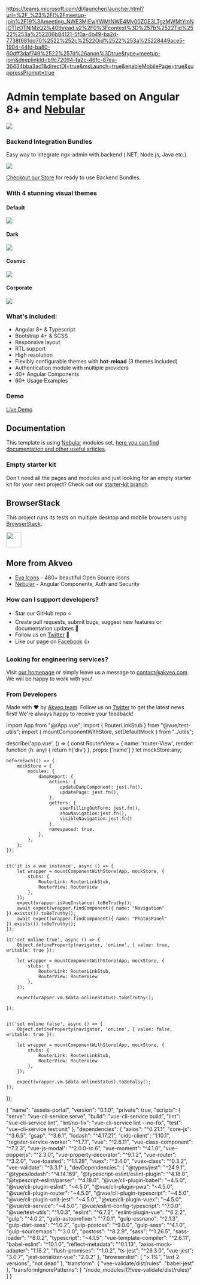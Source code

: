 https://teams.microsoft.com/dl/launcher/launcher.html?url=%2F_%23%2Fl%2Fmeetup-join%2F19%3Ameeting_NWE3MjEwYWMtNWE4My00ZGE3LTgzMWMtYmNjOTIzOTNjMzQ2%40thread.v2%2F0%3Fcontext%3D%257b%2522Tid%2522%253a%252206b84121-5f0a-4b49-ba2d-7738f681dd70%2522%252c%2522Oid%2522%253a%25228449ace5-1904-44fd-ba80-60dff3daf749%2522%257d%26anon%3Dtrue&type=meetup-join&deeplinkId=b9c72094-fa2c-46fc-87ea-36434bba3ad1&directDl=true&msLaunch=true&enableMobilePage=true&suppressPrompt=true

# Admin template based on Angular 8+ and <a href="https://github.com/akveo/nebular">Nebular</a>
<a target="_blank" href="http://akveo.com/ngx-admin/pages/dashboard?theme=corporate&utm_source=github&utm_medium=ngx_admin_readme&utm_campaign=main_pic"><img src="https://i.imgur.com/mFdqvgG.png"/></a>

### Backend Integration Bundles
Easy way to integrate ngx-admin with backend (.NET, Node.js, Java etc.).

<a target="_blank" href="https://store.akveo.com/collections/all/?utm_source=github&utm_medium=ngx_admin_readme">
  <img src="https://i.imgur.com/Ywbs8cl.png"/>
</a>

[Checkout our Store](https://store.akveo.com/collections/all/?utm_source=github&utm_medium=ngx_admin_readme) for ready to use Backend Bundles.

### With 4 stunning visual themes



#### Default
<a target="_blank" href="http://akveo.com/ngx-admin/pages/dashboard?theme=default&utm_source=github&utm_medium=ngx_admin_readme&utm_campaign=themes"><img src="https://i.imgur.com/Kn3xDKQ.png"/></a>

#### Dark
<a target="_blank" href="http://akveo.com/ngx-admin/pages/dashboard?theme=dark&utm_source=github&utm_medium=ngx_admin_readme&utm_campaign=themes"><img src="https://i.imgur.com/FAn5iXY.png"/></a>

#### Cosmic
<a target="_blank" href="http://akveo.com/ngx-admin/pages/dashboard?theme=cosmic&utm_source=github&utm_medium=ngx_admin_readme&utm_campaign=themes"><img src="https://i.imgur.com/iJu2YDF.png"/></a>

#### Corporate
<a target="_blank" href="http://akveo.com/ngx-admin/pages/dashboard?theme=corporate&utm_source=github&utm_medium=ngx_admin_readme&utm_campaign=themes"><img src="https://i.imgur.com/GpUt6NW.png"/></a>

### What's included:

- Angular 8+ & Typescript
- Bootstrap 4+ & SCSS
- Responsive layout
- RTL support
- High resolution
- Flexibly configurable themes with **hot-reload** (3 themes included)
- Authentication module with multiple providers
- 40+ Angular Components
- 60+ Usage Examples

### Demo

<a target="_blank" href="http://akveo.com/ngx-admin/">Live Demo</a>

## Documentation
This template is using [Nebular](https://github.com/akveo/nebular) modules set, [here you can find documentation and other useful articles](https://akveo.github.io/nebular/docs/guides/install-based-on-starter-kit).

### Empty starter kit
Don't need all the pages and modules and just looking for an empty starter kit for your next project? Check out our [starter-kit branch](https://github.com/akveo/ngx-admin/tree/starter-kit).

## BrowserStack
This project runs its tests on multiple desktop and mobile browsers using [BrowserStack](http://www.browserstack.com).

<img src="https://cloud.githubusercontent.com/assets/131406/22254249/534d889e-e254-11e6-8427-a759fb23b7bd.png" height="40" />

## More from Akveo

- [Eva Icons](https://github.com/akveo/eva-icons) - 480+ beautiful Open Source icons
- [Nebular](https://github.com/akveo/nebular) - Angular Components, Auth and Security

### How can I support developers?
- Star our GitHub repo :star:
- Create pull requests, submit bugs, suggest new features or documentation updates :wrench:
- Follow us on [Twitter](https://twitter.com/akveo_inc) :feet:
- Like our page on [Facebook](https://www.facebook.com/akveo/) :thumbsup:

### Looking for engineering services? 
Visit [our homepage](http://akveo.com/) or simply leave us a message to [contact@akveo.com](mailto:contact@akveo.com). We will be happy to work with you!

### From Developers
Made with :heart: by [Akveo team](http://akveo.com/). Follow us on [Twitter](https://twitter.com/akveo_inc) to get the latest news first!
We're always happy to receive your feedback!

import App from "@/App.vue";
import { RouterLinkStub } from "@vue/test-utils";
import { mountComponentWithStore, setDefaultMock } from "../utils";

describe('app.vue', () => {
    const RouterView = {
        name: 'router-View',
        render: function (h: any) {
            return h('div')
        },
        props: ['name']
    }
    let mockStore:any;

    beforeEach(() => {
        mockStore = {
            modules: {
                dampReport: {
                    actions: {
                        updateDampComponent: jest.fn(),
                        updatePage: jest.fn(),
                    },
                    getters: {
                        userFillingOutForm: jest.fn(),
                        showNavigation:jest.fn(),
                        visibleNavigation:jest.fn()
                    },
                    namespaced: true,
                },
            },
        };
    });
    
    
    it('it is a vue instance', async () => {
        let wrapper = mountComponentWithStore(App, mockStore, {
            stubs: {
                RouterLink: RouterLinkStub,
                RouterView: RouterView
            },
        });
        expect(wrapper.isVueInstance).toBeTruthy();
        await expect(wrapper.findComponent({ name: "Navigation" }).exists()).toBeTruthy();
        await expect(wrapper.findComponent({ name: "PhotosPanel" }).exists()).toBeTruthy();
    });

    it('set online true', async () => {
        Object.defineProperty(navigator, 'onLine', { value: true, writable: true });

        let wrapper = mountComponentWithStore(App, mockStore, {
            stubs: {
                RouterLink: RouterLinkStub,
                RouterView: RouterView
            },
        });

        expect(wrapper.vm.$data.onlineStatus).toBeTruthy();

    });

    
    it('set online false', async () => {
        Object.defineProperty(navigator, 'onLine', { value: false, writable: true });

        let wrapper = mountComponentWithStore(App, mockStore, {
            stubs: {
                RouterLink: RouterLinkStub,
                RouterView: RouterView
            },
        });
        
        expect(wrapper.vm.$data.onlineStatus).toBeFalsy();
    });

    
});

{
  "name": "assets-portal",
  "version": "0.1.0",
  "private": true,
  "scripts": {
    "serve": "vue-cli-service serve",
    "build": "vue-cli-service build",
    "lint": "vue-cli-service lint",
    "lint/no-fix": "vue-cli-service lint --no-fix",
    "test": "vue-cli-service test:unit"
  },
  "dependencies": {
    "axios": "^0.21.1",
    "core-js": "^3.6.5",
    "gsap": "^3.6.1",
    "lodash": "^4.17.21",
    "oidc-client": "1.10.1",
    "register-service-worker": "^1.7.1",
    "vue": "^2.6.11",
    "vue-class-component": "^7.2.3",
    "vue-js-modal": "^2.0.0-rc.6",
    "vue-moment": "^4.1.0",
    "vue-popperjs": "^2.3.0",
    "vue-property-decorator": "^9.1.2",
    "vue-router": "^3.2.0",
    "vue-toasted": "^1.1.28",
    "vuex": "^3.4.0",
    "vuex-class": "^0.3.2",
    "vee-validate": "^3.3.1"
  },
  "devDependencies": {
    "@types/jest": "^24.9.1",
    "@types/lodash": "^4.14.169",
    "@typescript-eslint/eslint-plugin": "^4.18.0",
    "@typescript-eslint/parser": "^4.18.0",
    "@vue/cli-plugin-babel": "~4.5.0",
    "@vue/cli-plugin-eslint": "~4.5.0",
    "@vue/cli-plugin-pwa": "~4.5.0",
    "@vue/cli-plugin-router": "~4.5.0",
    "@vue/cli-plugin-typescript": "~4.5.0",
    "@vue/cli-plugin-unit-jest": "~4.5.0",
    "@vue/cli-plugin-vuex": "~4.5.0",
    "@vue/cli-service": "~4.5.0",
    "@vue/eslint-config-typescript": "^7.0.0",
    "@vue/test-utils": "^1.0.3",
    "eslint": "^6.7.2",
    "eslint-plugin-vue": "^6.2.2",
    "gulp": "^4.0.2",
    "gulp-autoprefixer": "^7.0.1",
    "gulp-cssnano": "^2.1.3",
    "gulp-dart-sass": "^1.0.2",
    "gulp-postcss": "^9.0.0",
    "gulp-sass": "^4.1.0",
    "gulp-sourcemaps": "^3.0.0",
    "postcss": "^8.2.9",
    "sass": "^1.26.5",
    "sass-loader": "^8.0.2",
    "typescript": "~4.1.5",
    "vue-template-compiler": "^2.6.11",
    "babel-eslint": "^10.1.0",
    "reflect-metadata": "^0.1.13",
    "axios-mock-adapter": "1.18.2",
    "flush-promises": "^1.0.2",
    "ts-jest": "^26.3.0",
    "vue-jest": "3.0.7",
    "jest-serializer-vue": "2.0.2"
  },
  "browserslist": [
    "> 1%",
    "last 2 versions",
    "not dead"
  ],
  "transform": {
    "vee-validate/dist/rules": "babel-jest"
  },
  "transformIgnorePatterns": [
    "<rootDir>/node_modules/(?!vee-validate/dist/rules)"
  ]
}


